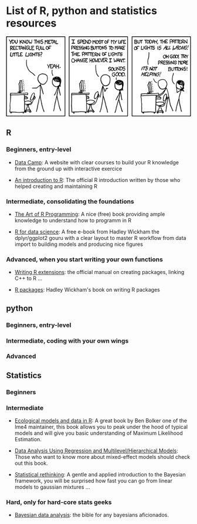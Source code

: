 # List of R, python and statistics resources

![](computer_problems.png)


## R

### Beginners, entry-level

* <a href="https://www.datacamp.com/" target="_blank">Data Camp</a>: A website with clear courses to build your R knowledge from the ground up with interactive exercice

* <a href="https://cran.r-project.org/doc/manuals/r-release/R-intro.pdf" target="_blank">An introduction to R</a>: The official R introduction written by those who helped creating and maintaining R

### Intermediate, consolidating the foundations

* <a href="http://heather.cs.ucdavis.edu/~matloff/132/NSPpart.pdf" target="_blank">The Art of R Programming</a>: A nice (free) book providing ample knowledge to understand how to programm in R

* <a href="http://r4ds.had.co.nz/index.html" target="_blank">R for data science</a>: A free e-book from Hadley Wickham the dplyr/ggplot2 gouru with a clear layout to master R workflow from data import to building models and producing nice figures


### Advanced, when you start writing your own functions

* <a href="https://cran.r-project.org/doc/manuals/r-release/R-exts.pdf" target="_blank">Writing R extensions</a>: the official manual on creating packages, linking C++ to R ...

* <a href="http://r-pkgs.had.co.nz/" target="_blank">R packages</a>: Hadley Wickham's book on writing R packages

## python

### Beginners, entry-level


### Intermediate, coding with your own wings

### Advanced


## Statistics

### Beginners

### Intermediate

* [Ecological models and data in R](https://ms.mcmaster.ca/~bolker/emdbook/book.pdf): A great book by Ben Bolker one of the lme4 maintainer, this book allows you to peak under the hood of typical models and will give you basic understanding of Maximum Likelihood Estimation.

* [Data Analysis Using Regression and Multilevel/Hierarchical Models](http://www.stat.columbia.edu/~gelman/arm/): Those who want to know more about mixed-effect models should check out this book.

* [Statistical rethinking](http://xcelab.net/rm/statistical-rethinking/): A gentle and applied introduction to the Bayesian framework, you will be surprised how fast you can go from linear models to gaussian mixtures ...

### Hard, only for hard-core stats geeks 

* [Bayesian data analysis](http://www.stat.columbia.edu/~gelman/book/): the bible for any bayesians aficionados.



